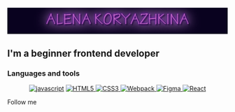 ![Header](https://github.com/A-krzhk/A-krzhk/blob/main/assets/NameGif.gif)

## I'm a beginner frontend developer

### Languages and tools

<div align="center">

<a href="#">![javascript](https://img.shields.io/badge/-javascript-582d76?style=for-the-badge&logo=javascript&logoColor=f7e01d)</a>
<a href="#">![HTML5](https://img.shields.io/badge/-html5-582d76?style=for-the-badge&logo=html5&logoColor=ee8141)
</a>
<a href="#">![CSS3](https://img.shields.io/badge/-css3-582d76?style=for-the-badge&logo=css3&logoColor=2761e7)
</a>
<a href="#">![Webpack](https://img.shields.io/badge/-Webpack-582d76?style=for-the-badge&logo=Webpack&logoColor=#1b74b8)
</a>
<a href="#">![Figma](https://img.shields.io/badge/-Figma-582d76?style=for-the-badge&logo=Figma)
</a>
<a href="#">![React](https://img.shields.io/badge/-React-582d76?style=for-the-badge&logo=React)
</a>

</div>

Follow me
